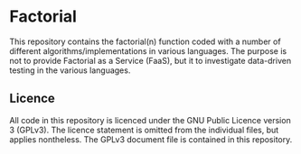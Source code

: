 # Factorial

This repository contains the factorial(n) function coded with a number of different
algorithms/implementations in various languages. The purpose is not to provide Factorial as a Service
(FaaS), but it to investigate data-driven testing in the various languages.

## Licence

All code in this repository is licenced under the GNU Public Licence version 3 (GPLv3). The licence
statement is omitted from the individual files, but applies nontheless. The GPLv3 document file is contained
in this repository.
